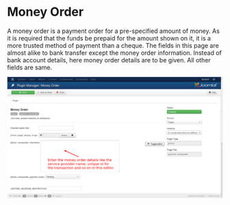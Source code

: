 # Money Order

A money order is a payment order for a pre-specified amount of money. As it is required that the funds be prepaid for the amount shown on it, it is a more trusted method of payment than a cheque. The fields in this page are almost alike to bank transfer except the money order information. Instead of bank account details, here money order details are to be given. All other fields are same.

![paymethod](https://raw.githubusercontent.com/j2store/doc-images/master/payment-methods/money-order/paymethod_mo.png)

